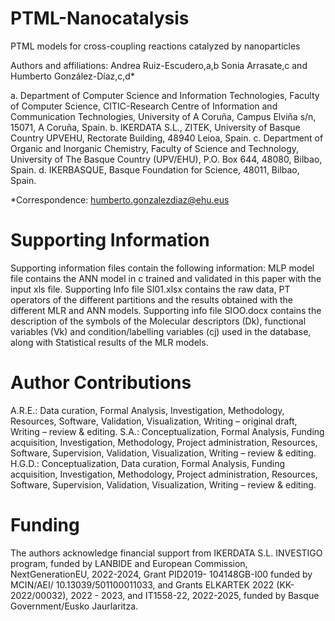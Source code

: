 # PTML-Nanocatalysis
PTML models for cross-coupling reactions catalyzed by nanoparticles

Authors and affiliations:
Andrea Ruiz-Escudero,a,b Sonia Arrasate,c and Humberto González-Díaz,c,d*

a. Department of Computer Science and Information Technologies, Faculty of Computer Science, CITIC-Research Centre of Information and Communication Technologies, University of A Coruña, Campus Elviña s/n, 15071, A Coruña, Spain.
b. IKERDATA S.L., ZITEK, University of Basque Country UPVEHU, Rectorate Building, 48940 Leioa, Spain.
c. Department of Organic and Inorganic Chemistry, Faculty of Science and Technology, University of The Basque Country (UPV/EHU), P.O. Box 644, 48080, Bilbao, Spain.
d. IKERBASQUE, Basque Foundation for Science, 48011, Bilbao, Spain.

*Correspondence: humberto.gonzalezdiaz@ehu.eus

# Supporting Information
Supporting information files contain the following information:
MLP model file contains the ANN model in c trained and validated in this paper with the input xls file.
Supporting Info file SI01.xlsx contains the raw data, PT operators of the different partitions and the results obtained with the different MLR and ANN models.
Supporting info file SIOO.docx contains the description of the symbols of the Molecular descriptors (Dk), functional variables (Vk) and condition/labelling variables (cj) used in the database, along with Statistical results of the MLR models.

# Author Contributions
A.R.E.: Data curation, Formal Analysis, Investigation, Methodology, Resources, Software, Validation, Visualization, Writing – original draft, Writing – review & editing.
S.A.: Conceptualization, Formal Analysis, Funding acquisition, Investigation, Methodology, Project administration, Resources, Software, Supervision, Validation, Visualization, Writing – review & editing.
H.G.D.: Conceptualization, Data curation, Formal Analysis, Funding acquisition, Investigation, Methodology, Project administration, Resources, Software, Supervision, Validation, Visualization, Writing – review & editing.

# Funding
The authors acknowledge financial support from IKERDATA S.L. INVESTIGO program, funded by LANBIDE and European Commission, NextGenerationEU, 2022-2024, Grant PID2019- 104148GB-I00 funded by MCIN/AEI/ 10.13039/501100011033, and Grants ELKARTEK 2022 (KK-2022/00032), 2022 - 2023, and IT1558-22, 2022-2025, funded by Basque Government/Eusko Jaurlaritza.
